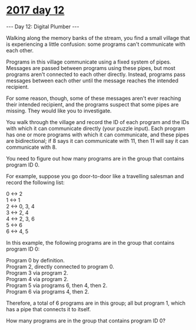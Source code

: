 # [2017 day 12](https://adventofcode.com/2017/day/12)

--- Day 12: Digital Plumber ---

Walking along the memory banks of the stream, you find a small village that is experiencing a little confusion: some programs can't communicate with each other.

Programs in this village communicate using a fixed system of pipes. Messages are passed between programs using these pipes, but most programs aren't connected to each other directly.  Instead, programs pass messages between each other until the message reaches the intended recipient.

For some reason, though, some of these messages aren't ever reaching their intended recipient, and the programs suspect that some pipes are missing. They would like you to investigate.

You walk through the village and record the ID of each program and the IDs with which it can communicate directly (your puzzle input). Each program has one or more programs with which it can communicate, and these pipes are bidirectional; if 8 says it can communicate with 11, then 11 will say it can communicate with 8.

You need to figure out how many programs are in the group that contains program ID 0.

For example, suppose you go door-to-door like a travelling salesman and record the following list:

0 <-> 2\
1 <-> 1\
2 <-> 0, 3, 4\
3 <-> 2, 4\
4 <-> 2, 3, 6\
5 <-> 6\
6 <-> 4, 5

In this example, the following programs are in the group that contains program ID 0:

Program 0 by definition.\
Program 2, directly connected to program 0.\
Program 3 via program 2.\
Program 4 via program 2.\
Program 5 via programs 6, then 4, then 2.\
Program 6 via programs 4, then 2.

Therefore, a total of 6 programs are in this group; all but program 1, which has a pipe that connects it to itself.

How many programs are in the group that contains program ID 0?